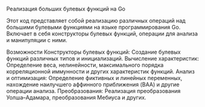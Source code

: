 Реализация больших булевых функций на Go

Этот код представляет собой реализацию различных операций над большими булевыми функциями на языке программирования Go. Включает в себя конструкторы булевых функций, операции для анализа и манипуляции с ними.

Возможности
Конструкторы булевых функций: Создание булевых функций различных типов и инициализаций.
Вычисление характеристик: Определение веса, нелинейности, максимального порядка корреляционной иммунности и других характеристик функций.
Анализ и оптимизация: Определение фиктивных и линейных переменных, нахождение наилучшего аффинного приближения (BAA) и другие операции анализа.
Преобразования: Реализация преобразования Уолша–Адамара, преобразования Мебиуса и других.
